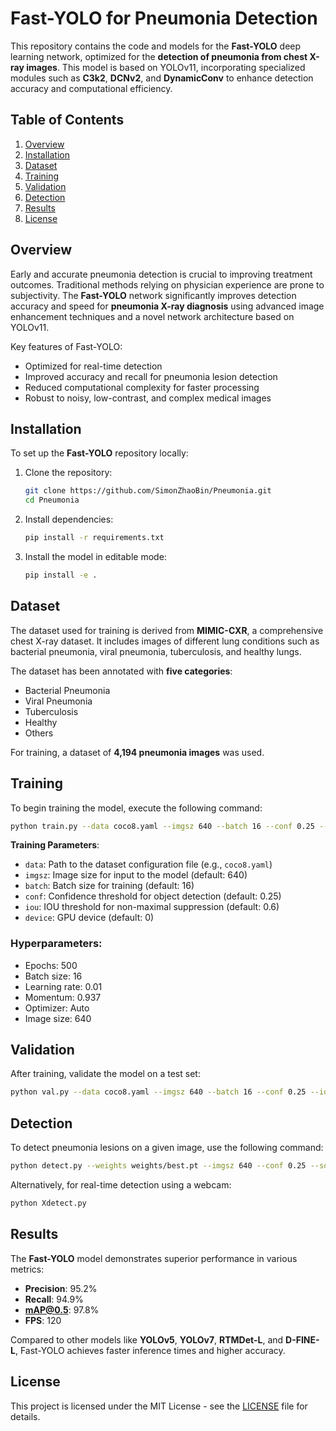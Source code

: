 
# Fast-YOLO for Pneumonia Detection

This repository contains the code and models for the **Fast-YOLO** deep learning network, optimized for the **detection of pneumonia from chest X-ray images**. This model is based on YOLOv11, incorporating specialized modules such as **C3k2**, **DCNv2**, and **DynamicConv** to enhance detection accuracy and computational efficiency.

## Table of Contents

1. [Overview](#overview)
2. [Installation](#installation)
3. [Dataset](#dataset)
4. [Training](#training)
5. [Validation](#validation)
6. [Detection](#detection)
7. [Results](#results)
8. [License](#license)

## Overview

Early and accurate pneumonia detection is crucial to improving treatment outcomes. Traditional methods relying on physician experience are prone to subjectivity. The **Fast-YOLO** network significantly improves detection accuracy and speed for **pneumonia X-ray diagnosis** using advanced image enhancement techniques and a novel network architecture based on YOLOv11.

Key features of Fast-YOLO:
- Optimized for real-time detection
- Improved accuracy and recall for pneumonia lesion detection
- Reduced computational complexity for faster processing
- Robust to noisy, low-contrast, and complex medical images

## Installation

To set up the **Fast-YOLO** repository locally:

1. Clone the repository:
   ```bash
   git clone https://github.com/SimonZhaoBin/Pneumonia.git
   cd Pneumonia
   ```

2. Install dependencies:
   ```bash
   pip install -r requirements.txt
   ```

3. Install the model in editable mode:
   ```bash
   pip install -e .
   ```

## Dataset

The dataset used for training is derived from **MIMIC-CXR**, a comprehensive chest X-ray dataset. It includes images of different lung conditions such as bacterial pneumonia, viral pneumonia, tuberculosis, and healthy lungs. 

The dataset has been annotated with **five categories**:
- Bacterial Pneumonia
- Viral Pneumonia
- Tuberculosis
- Healthy
- Others

For training, a dataset of **4,194 pneumonia images** was used.

## Training

To begin training the model, execute the following command:
```bash
python train.py --data coco8.yaml --imgsz 640 --batch 16 --conf 0.25 --iou 0.6 --device 0
```

**Training Parameters**:
- `data`: Path to the dataset configuration file (e.g., `coco8.yaml`)
- `imgsz`: Image size for input to the model (default: 640)
- `batch`: Batch size for training (default: 16)
- `conf`: Confidence threshold for object detection (default: 0.25)
- `iou`: IOU threshold for non-maximal suppression (default: 0.6)
- `device`: GPU device (default: 0)

### Hyperparameters:
- Epochs: 500
- Batch size: 16
- Learning rate: 0.01
- Momentum: 0.937
- Optimizer: Auto
- Image size: 640

## Validation

After training, validate the model on a test set:
```bash
python val.py --data coco8.yaml --imgsz 640 --batch 16 --conf 0.25 --iou 0.6 --device 0
```

## Detection

To detect pneumonia lesions on a given image, use the following command:
```bash
python detect.py --weights weights/best.pt --imgsz 640 --conf 0.25 --source path/to/test_image
```

Alternatively, for real-time detection using a webcam:
```bash
python Xdetect.py
```

## Results

The **Fast-YOLO** model demonstrates superior performance in various metrics:

- **Precision**: 95.2%
- **Recall**: 94.9%
- **mAP@0.5**: 97.8%
- **FPS**: 120

Compared to other models like **YOLOv5**, **YOLOv7**, **RTMDet-L**, and **D-FINE-L**, Fast-YOLO achieves faster inference times and higher accuracy.


## License

This project is licensed under the MIT License - see the [LICENSE](LICENSE) file for details.
